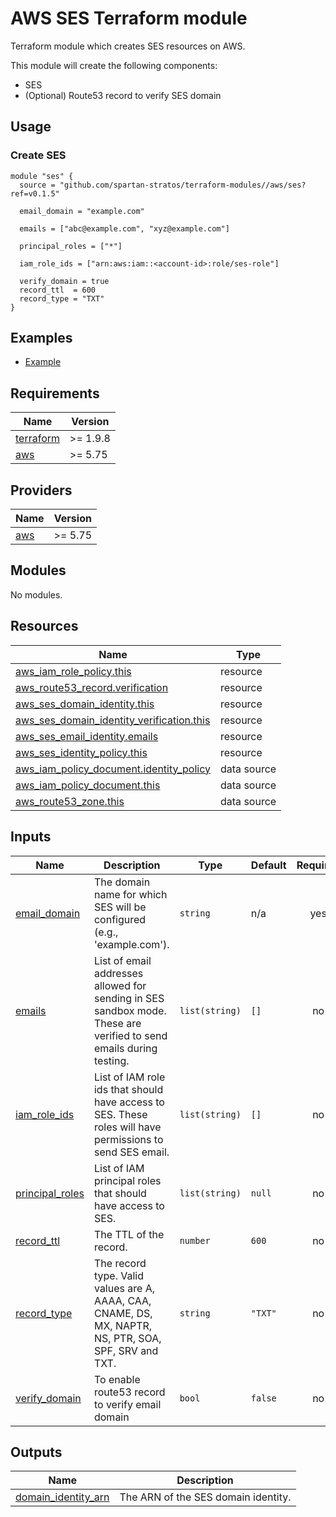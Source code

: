 # AWS SES Terraform module

Terraform module which creates SES resources on AWS.

This module will create the following components:

- SES
- (Optional) Route53 record to verify SES domain

## Usage

### Create SES

```hcl
module "ses" {
  source = "github.com/spartan-stratos/terraform-modules//aws/ses?ref=v0.1.5"

  email_domain = "example.com"

  emails = ["abc@example.com", "xyz@example.com"]

  principal_roles = ["*"]

  iam_role_ids = ["arn:aws:iam::<account-id>:role/ses-role"]

  verify_domain = true
  record_ttl  = 600
  record_type = "TXT"
}
```

## Examples

- [Example](./examples/complete/)

<!-- BEGIN_TF_DOCS -->

## Requirements

| Name                                                                      | Version  |
|---------------------------------------------------------------------------|----------|
| <a name="requirement_terraform"></a> [terraform](#requirement\_terraform) | >= 1.9.8 |
| <a name="requirement_aws"></a> [aws](#requirement\_aws)                   | >= 5.75  |

## Providers

| Name                                              | Version |
|---------------------------------------------------|---------|
| <a name="provider_aws"></a> [aws](#provider\_aws) | >= 5.75 |

## Modules

No modules.

## Resources

| Name                                                                                                                                                      | Type        |
|-----------------------------------------------------------------------------------------------------------------------------------------------------------|-------------|
| [aws_iam_role_policy.this](https://registry.terraform.io/providers/hashicorp/aws/latest/docs/resources/iam_role_policy)                                   | resource    |
| [aws_route53_record.verification](https://registry.terraform.io/providers/hashicorp/aws/latest/docs/resources/route53_record)                             | resource    |
| [aws_ses_domain_identity.this](https://registry.terraform.io/providers/hashicorp/aws/latest/docs/resources/ses_domain_identity)                           | resource    |
| [aws_ses_domain_identity_verification.this](https://registry.terraform.io/providers/hashicorp/aws/latest/docs/resources/ses_domain_identity_verification) | resource    |
| [aws_ses_email_identity.emails](https://registry.terraform.io/providers/hashicorp/aws/latest/docs/resources/ses_email_identity)                           | resource    |
| [aws_ses_identity_policy.this](https://registry.terraform.io/providers/hashicorp/aws/latest/docs/resources/ses_identity_policy)                           | resource    |
| [aws_iam_policy_document.identity_policy](https://registry.terraform.io/providers/hashicorp/aws/latest/docs/data-sources/iam_policy_document)             | data source |
| [aws_iam_policy_document.this](https://registry.terraform.io/providers/hashicorp/aws/latest/docs/data-sources/iam_policy_document)                        | data source |
| [aws_route53_zone.this](https://registry.terraform.io/providers/hashicorp/aws/latest/docs/data-sources/route53_zone)                                      | data source |

## Inputs

| Name                                                                              | Description                                                                                                        | Type           | Default | Required |
|-----------------------------------------------------------------------------------|--------------------------------------------------------------------------------------------------------------------|----------------|---------|:--------:|
| <a name="input_email_domain"></a> [email\_domain](#input\_email\_domain)          | The domain name for which SES will be configured (e.g., 'example.com').                                            | `string`       | n/a     |   yes    |
| <a name="input_emails"></a> [emails](#input\_emails)                              | List of email addresses allowed for sending in SES sandbox mode. These are verified to send emails during testing. | `list(string)` | `[]`    |    no    |
| <a name="input_iam_role_ids"></a> [iam\_role\_ids](#input\_iam\_role\_ids)        | List of IAM role ids that should have access to SES. These roles will have permissions to send SES email.          | `list(string)` | `[]`    |    no    |
| <a name="input_principal_roles"></a> [principal\_roles](#input\_principal\_roles) | List of IAM principal roles that should have access to SES.                                                        | `list(string)` | `null`  |    no    |
| <a name="input_record_ttl"></a> [record\_ttl](#input\_record\_ttl)                | The TTL of the record.                                                                                             | `number`       | `600`   |    no    |
| <a name="input_record_type"></a> [record\_type](#input\_record\_type)             | The record type. Valid values are A, AAAA, CAA, CNAME, DS, MX, NAPTR, NS, PTR, SOA, SPF, SRV and TXT.              | `string`       | `"TXT"` |    no    |
| <a name="input_verify_domain"></a> [verify\_domain](#input\_verify\_domain)             | To enable route53 record to verify email domain                                                                    | `bool`         | `false` |    no    |

## Outputs

| Name                                                                                              | Description                         |
|---------------------------------------------------------------------------------------------------|-------------------------------------|
| <a name="output_domain_identity_arn"></a> [domain\_identity\_arn](#output\_domain\_identity\_arn) | The ARN of the SES domain identity. |
